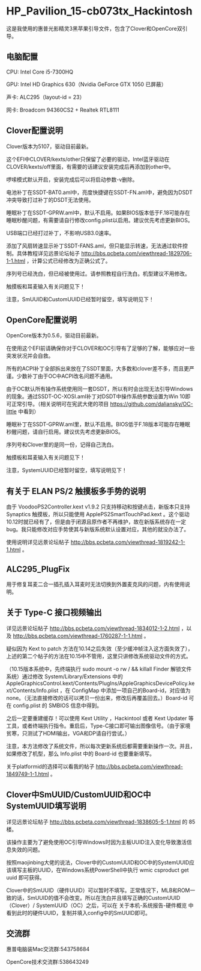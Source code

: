 # HP_Pavilion_15-cb073tx_Hackintosh

这是我使用的惠普光影精灵3黑苹果引导文件，包含了Clover和OpenCore双引导。

## 电脑配置

CPU: Intel Core i5-7300HQ

GPU: Intel HD Graphics 630（Nvidia GeForce GTX 1050 已屏蔽）

声卡: ALC295（layout-id = 23）

网卡: Broadcom 94360CS2 + Realtek RTL8111

## Clover配置说明

Clover版本为5107，驱动目前最新。

这个EFI中CLOVER/kexts/other只保留了必要的驱动，Intel蓝牙驱动在CLOVER/kexts/off里面，有需要的话建议安装完成后再添加到other中。

啰嗦模式默认开启，安装完成后可以将启动参数-v删除。

电池补丁在SSDT-BAT0.aml中，亮度快捷键在SSDT-FN.aml中，避免因为DSDT冲突导致打过补丁的DSDT无法使用。

睡眠补丁在SSDT-GPRW.aml中，默认不启用。如果BIOS版本低于F.18可能存在睡眠秒醒问题，有需要请自行修改config.plist以启用。建议优先考虑更新BIOS。

USB端口已经打过补丁，不影响USB3.0速率。

添加了风扇转速显示补丁SSDT-FANS.aml，但只能显示转速，无法通过软件控制。具体教程详见远景论坛帖子 http://bbs.pcbeta.com/viewthread-1829706-1-1.html ，计算公式已经修改为正确公式了。

序列号已经洗白，但已经被使用过。请参照教程自行洗白。机型建议不用修改。

触摸板和耳麦输入有关问题见下！

注意，SmUUID和CustomUUID已经暂时留空，填写说明见下！

## OpenCore配置说明

OpenCore版本为0.5.6，驱动目前最新。

在使用这个EFI前请确保你对于CLOVER和OC引导有了足够的了解，能够应对一些突发状况并会自救。

所有的ACPI补丁全部拆出来放在了SSDT里面，大多数和clover差不多，而且更严谨。少数补丁由于OC中ACPI改名问题不通用。

由于OC默认所有操作系统使用同一套DSDT，所以有时会出现无法引导Windows的现象。通过SSDT-OC-XOSI.aml补丁对DSDT中操作系统参数设置为Win 10即可正常引导。（相关说明可在宪武大佬的项目 https://github.com/daliansky/OC-little 中看到）

睡眠补丁在SSDT-GPRW.aml里，默认不启用。BIOS低于F.18版本可能存在睡眠秒醒问题，请自行启用。建议优先考虑更新BIOS。

序列号和Clover里的是同一份，记得自己洗白。

触摸板和耳麦输入有关问题见下！

注意，SystemUUID已经暂时留空，填写说明见下！

## 有关于 ELAN PS/2 触摸板多手势的说明

由于 VoodooPS2Controller.kext v1.9.2 只支持移动和按键点击，新版本只支持 Synaptics 触摸板，所以只能使用 ApplePS2SmartTouchPad.kext 。这个驱动10.12时就已经有了，但是由于闭源且原作者不再维护，故在新版系统存在一定bug。我只能修改对应手势使其与新版系统默认设置对应，其他的就没办法了。

使用说明详见远景论坛帖子 http://bbs.pcbeta.com/viewthread-1819242-1-1.html 。

## ALC295_PlugFix

用于修复耳麦二合一插孔插入耳麦时无法切换到外置麦克风的问题，内有使用说明。

## 关于 Type-C 接口视频输出

详见远景论坛帖子 http://bbs.pcbeta.com/viewthread-1834012-1-2.html ，以及 http://bbs.pcbeta.com/viewthread-1760287-1-1.html 。

疑似因为 Kext to patch 方法在10.14之后失效（至少缓冲帧注入这方面失效了），上述的第二个帖子的方法在10.15中不管用，这里只讲修改系统驱动文件的方式。

（10.15版本系统中，先终端执行 sudo mount -o rw / && killall Finder 解锁文件系统）通过修改 System/Library/Extensions 中的 AppleGraphicsControl.kext/Contents/PlugIns/AppleGraphicsDevicePolicy.kext/Contents/Info.plist ，在 <key>ConfigMap</key> 中添加一项自己的Board-id，对应值为none。（无法直接修改的话可以拷贝一份出来，修改后再覆盖回去。）Board-id 可在 config.plist 的 SMBIOS 信息中得到。

之后一定要重建缓存！可以使用 Kext Utility ，Hackintool 或者 Kext Updater 等工具，或者终端执行指令。重启后，Type-C接口即可输出图像信号。（由于家境贫寒，只测试了HDMI输出，VGA和DP请自行尝试。）

注意，本方法修改了系统文件，所以每次更新系统后都需要重新操作一次。并且，如果修改了机型，那么 Info.plist 中的 Board-id 也要重新填写。

关于platformid的选择可以看我的帖子 http://bbs.pcbeta.com/viewthread-1849749-1-1.html 。

## Clover中SmUUID/CustomUUID和OC中SystemUUID填写说明

详见远景论坛帖子 http://bbs.pcbeta.com/viewthread-1838605-5-1.html 的 85 楼。

该操作主要为了避免使用OC引导Windows时因为主板UUID注入变化导致激活信息失效的问题。

按照maojinbing大佬的说法，Clover中的CustomUUID和OC中的SystemUUID应该填写主板的UUID，在Windows系统PowerShell中执行 wmic csproduct get uuid 即可获得。

Clover中的SmUUID（硬件UUID）可以暂时不填写。正常情况下，MLB和ROM一致的话，SmUUID的值不会改变。所以在洗白并且填写正确的CustomUUID（Clover）/ SystemUUID（OC）之后，可以在 关于本机-系统报告-硬件概览 中看到此时的硬件UUID，复制并填入config中的SmUUID即可。

## 交流群

惠普电脑装Mac交流群:543758684

OpenCore技术交流群:538643249
